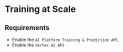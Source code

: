 # Training at Scale
## Requirements
- Enable the `AI Platform Training & Prediction API`
- Enable the `Vertex AI API`